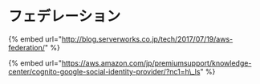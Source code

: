# フェデレーション



{% embed url="http://blog.serverworks.co.jp/tech/2017/07/19/aws-federation/" %}

{% embed url="https://aws.amazon.com/jp/premiumsupport/knowledge-center/cognito-google-social-identity-provider/?nc1=h\_ls" %}



